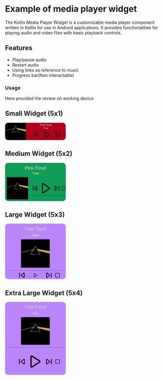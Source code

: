 # Example of media player widget
The Kotlin Media Player Widget is a customizable media player component written in Kotlin for use in Android applications. It provides functionalities for playing audio and video files with basic playback controls.
## Features
- Play/pause audio
- Restart audio 
- Using links as reference to music
- Progress bar(Non interactable)
### Usage
Here provided the review on working device
## Small Widget (5x1)
<img src="/app/src/main/res/drawable/screenshot_small.png" alt="Small widget" width="200" height="57">

## Medium Widget (5x2)
<img src="/app/src/main/res/drawable/screenshot_medium.png" alt="Medium widget" width="200" height="126">

## Large Widget (5x3)
<img src="/app/src/main/res/drawable/screenshot_large.png" alt="Large widget" width="200" height="183">

## Extra Large Widget (5x4)
<img src="/app/src/main/res/drawable/screenshot_extra_large.png" alt="Extra large widget" width="200" height="240">
